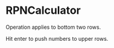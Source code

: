 RPNCalculator
=============
Operation applies to bottom two rows.

Hit enter to push numbers to upper rows.
